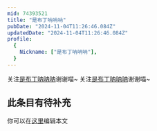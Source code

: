 ```yaml
---
mid: 74393521
title: "是布丁呐呐呐"
pubDate: "2024-11-04T11:26:46.084Z"
updatedDate: "2024-11-04T11:26:46.084Z"
profile:
  {
    Nickname: ["是布丁呐呐呐"],
  }
---
```


关注[是布丁呐呐呐](https://space.bilibili.com/74393521)谢谢喵~ 关注[是布丁呐呐呐](https://space.bilibili.com/74393521)谢谢喵~

## 此条目有待补充
你可以在[这里](https://github.com/Yuhanawa/VTuber.ICU-Content/edit/master/v/是布丁呐呐呐/index.md)编辑本文
